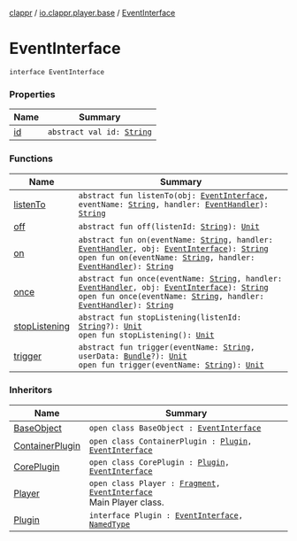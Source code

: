 [clappr](../../index.md) / [io.clappr.player.base](../index.md) / [EventInterface](./index.md)

# EventInterface

`interface EventInterface`

### Properties

| Name | Summary |
|---|---|
| [id](id.md) | `abstract val id: `[`String`](https://kotlinlang.org/api/latest/jvm/stdlib/kotlin/-string/index.html) |

### Functions

| Name | Summary |
|---|---|
| [listenTo](listen-to.md) | `abstract fun listenTo(obj: `[`EventInterface`](./index.md)`, eventName: `[`String`](https://kotlinlang.org/api/latest/jvm/stdlib/kotlin/-string/index.html)`, handler: `[`EventHandler`](../-event-handler.md)`): `[`String`](https://kotlinlang.org/api/latest/jvm/stdlib/kotlin/-string/index.html) |
| [off](off.md) | `abstract fun off(listenId: `[`String`](https://kotlinlang.org/api/latest/jvm/stdlib/kotlin/-string/index.html)`): `[`Unit`](https://kotlinlang.org/api/latest/jvm/stdlib/kotlin/-unit/index.html) |
| [on](on.md) | `abstract fun on(eventName: `[`String`](https://kotlinlang.org/api/latest/jvm/stdlib/kotlin/-string/index.html)`, handler: `[`EventHandler`](../-event-handler.md)`, obj: `[`EventInterface`](./index.md)`): `[`String`](https://kotlinlang.org/api/latest/jvm/stdlib/kotlin/-string/index.html)<br>`open fun on(eventName: `[`String`](https://kotlinlang.org/api/latest/jvm/stdlib/kotlin/-string/index.html)`, handler: `[`EventHandler`](../-event-handler.md)`): `[`String`](https://kotlinlang.org/api/latest/jvm/stdlib/kotlin/-string/index.html) |
| [once](once.md) | `abstract fun once(eventName: `[`String`](https://kotlinlang.org/api/latest/jvm/stdlib/kotlin/-string/index.html)`, handler: `[`EventHandler`](../-event-handler.md)`, obj: `[`EventInterface`](./index.md)`): `[`String`](https://kotlinlang.org/api/latest/jvm/stdlib/kotlin/-string/index.html)<br>`open fun once(eventName: `[`String`](https://kotlinlang.org/api/latest/jvm/stdlib/kotlin/-string/index.html)`, handler: `[`EventHandler`](../-event-handler.md)`): `[`String`](https://kotlinlang.org/api/latest/jvm/stdlib/kotlin/-string/index.html) |
| [stopListening](stop-listening.md) | `abstract fun stopListening(listenId: `[`String`](https://kotlinlang.org/api/latest/jvm/stdlib/kotlin/-string/index.html)`?): `[`Unit`](https://kotlinlang.org/api/latest/jvm/stdlib/kotlin/-unit/index.html)<br>`open fun stopListening(): `[`Unit`](https://kotlinlang.org/api/latest/jvm/stdlib/kotlin/-unit/index.html) |
| [trigger](trigger.md) | `abstract fun trigger(eventName: `[`String`](https://kotlinlang.org/api/latest/jvm/stdlib/kotlin/-string/index.html)`, userData: `[`Bundle`](https://developer.android.com/reference/android/os/Bundle.html)`?): `[`Unit`](https://kotlinlang.org/api/latest/jvm/stdlib/kotlin/-unit/index.html)<br>`open fun trigger(eventName: `[`String`](https://kotlinlang.org/api/latest/jvm/stdlib/kotlin/-string/index.html)`): `[`Unit`](https://kotlinlang.org/api/latest/jvm/stdlib/kotlin/-unit/index.html) |

### Inheritors

| Name | Summary |
|---|---|
| [BaseObject](../-base-object/index.md) | `open class BaseObject : `[`EventInterface`](./index.md) |
| [ContainerPlugin](../../io.clappr.player.plugin.container/-container-plugin/index.md) | `open class ContainerPlugin : `[`Plugin`](../../io.clappr.player.plugin/-plugin/index.md)`, `[`EventInterface`](./index.md) |
| [CorePlugin](../../io.clappr.player.plugin.core/-core-plugin/index.md) | `open class CorePlugin : `[`Plugin`](../../io.clappr.player.plugin/-plugin/index.md)`, `[`EventInterface`](./index.md) |
| [Player](../../io.clappr.player/-player/index.md) | `open class Player : `[`Fragment`](https://developer.android.com/reference/android/app/Fragment.html)`, `[`EventInterface`](./index.md)<br>Main Player class. |
| [Plugin](../../io.clappr.player.plugin/-plugin/index.md) | `interface Plugin : `[`EventInterface`](./index.md)`, `[`NamedType`](../-named-type/index.md) |

